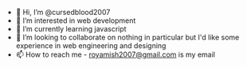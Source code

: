 - 👋 Hi, I’m @cursedblood2007
- 👀 I’m interested in web development
- 🌱 I’m currently learning javascript
- 💞️ I’m looking to collaborate on nothing in particular but I'd like some experience in web engineering and designing
- 📫 How to reach me - royamish2007@gmail.com is my email

<!---
cursedblood2007/cursedblood2007 is a ✨ special ✨ repository because its `README.md` (this file) appears on your GitHub profile.
You can click the Preview link to take a look at your changes.
--->
